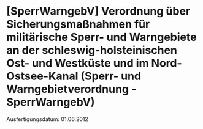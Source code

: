 # [SperrWarngebV] Verordnung über Sicherungsmaßnahmen für militärische Sperr- und Warngebiete an der schleswig-holsteinischen Ost- und Westküste und im Nord-Ostsee-Kanal  (Sperr- und Warngebietverordnung - SperrWarngebV)

Ausfertigungsdatum: 01.06.2012

 